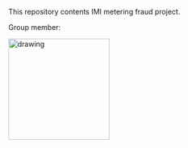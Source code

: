 This repository contents IMI metering fraud project.

Group member:

<!-- ![image info](member/1.png =30x30) -->

<img scr="member/1.png" alt="drawing" width="200"/>
